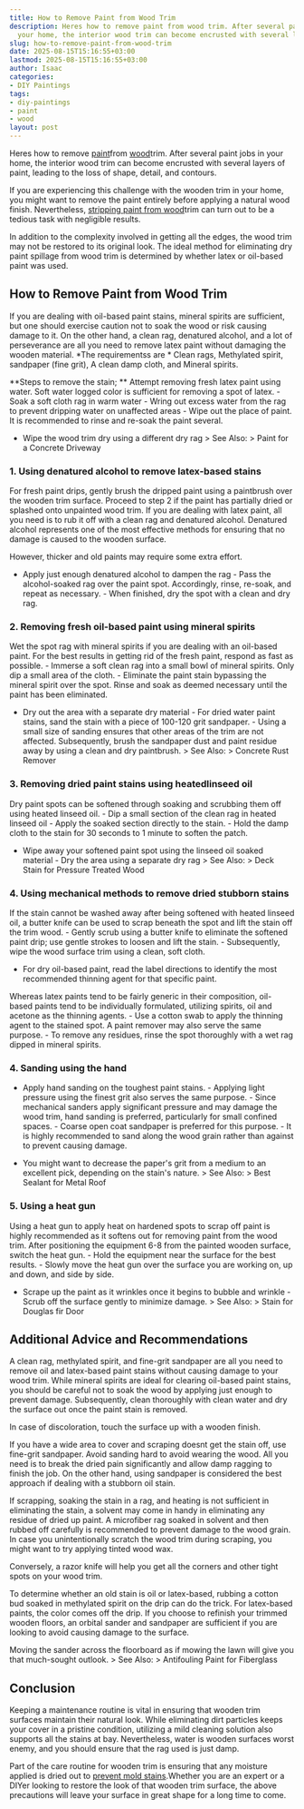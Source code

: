 ```yaml
---
title: How to Remove Paint from Wood Trim
description: Heres how to remove paint from wood trim. After several paint jobs in
  your home, the interior wood trim can become encrusted with several layers of paint,...
slug: how-to-remove-paint-from-wood-trim
date: 2025-08-15T15:16:55+03:00
lastmod: 2025-08-15T15:16:55+03:00
author: Isaac
categories:
- DIY Paintings
tags:
- diy-paintings
- paint
- wood
layout: post
---
```

Heres how to remove [paint](https://pestpolicy.com/can-you-use-acrylic-paint-on-wood/)from [wood](https://pestpolicy.com/best-paint-for-outdoor-wood-deck/)trim. After several paint jobs in your home, the interior wood trim can become encrusted with several layers of paint, leading to the loss of shape, detail, and contours.

If you are experiencing this challenge with the wooden trim in your home, you might want to remove the paint entirely before applying a natural wood finish. Nevertheless, [stripping paint from wood](https://www.wikihow.com/Remove-Paint-from-Wood)trim can turn out to be a tedious task with negligible results.

In addition to the complexity involved in getting all the edges, the wood trim may not be restored to its original look. The ideal method for eliminating dry paint spillage from wood trim is determined by whether latex or oil-based paint was used.

##  How to Remove Paint from Wood Trim

If you are dealing with oil-based paint stains, mineral spirits are sufficient, but one should exercise caution not to soak the wood or risk causing damage to it. On the other hand, a clean rag, denatured alcohol, and a lot of perseverance are all you need to remove latex paint without damaging the wooden material. *The requirementss are * Clean rags, Methylated spirit, sandpaper (fine grit), A clean damp cloth, and Mineral spirits.

**Steps to remove the stain; ** Attempt removing fresh latex paint using water. Soft water logged color is sufficient for removing a spot of latex. - Soak a soft cloth rag in warm water - Wring out excess water from the rag to prevent dripping water on unaffected areas - Wipe out the place of paint. It is recommended to rinse and re-soak the paint several.

- Wipe the wood trim dry using a different dry rag > See Also: > Paint for a Concrete Driveway

###  **1. Using denatured alcohol to remove latex-based stains**

For fresh paint drips, gently brush the dripped paint using a paintbrush over the wooden trim surface. Proceed to step 2 if the paint has partially dried or splashed onto unpainted wood trim. If you are dealing with latex paint, all you need is to rub it off with a clean rag and denatured alcohol. Denatured alcohol represents one of the most effective methods for ensuring that no damage is caused to the wooden surface.

However, thicker and old paints may require some extra effort.

- Apply just enough denatured alcohol to dampen the rag - Pass the alcohol-soaked rag over the paint spot. Accordingly, rinse, re-soak, and repeat as necessary. - When finished, dry the spot with a clean and dry rag.

###  **2. Removing fresh oil-based paint using mineral spirits**

Wet the spot rag with mineral spirits if you are dealing with an oil-based paint. For the best results in getting rid of the fresh paint, respond as fast as possible. - Immerse a soft clean rag into a small bowl of mineral spirits. Only dip a small area of the cloth. - Eliminate the paint stain bypassing the mineral spirit over the spot. Rinse and soak as deemed necessary until the paint has been eliminated.

- Dry out the area with a separate dry material - For dried water paint stains, sand the stain with a piece of 100-120 grit sandpaper. - Using a small size of sanding ensures that other areas of the trim are not affected. Subsequently, brush the sandpaper dust and paint residue away by using a clean and dry paintbrush. > See Also: > Concrete Rust Remover

###  **3. Removing dried paint stains using **heated**linseed oil**

Dry paint spots can be softened through soaking and scrubbing them off using heated linseed oil. - Dip a small section of the clean rag in heated linseed oil - Apply the soaked section directly to the stain. - Hold the damp cloth to the stain for 30 seconds to 1 minute to soften the patch.

- Wipe away your softened paint spot using the linseed oil soaked material - Dry the area using a separate dry rag > See Also: > Deck Stain for Pressure Treated Wood

###  **4. Using mechanical methods to remove dried stubborn stains**

If the stain cannot be washed away after being softened with heated linseed oil, a butter knife can be used to scrap beneath the spot and lift the stain off the trim wood. - Gently scrub using a butter knife to eliminate the softened paint drip; use gentle strokes to loosen and lift the stain. - Subsequently, wipe the wood surface trim using a clean, soft cloth.

- For dry oil-based paint, read the label directions to identify the most recommended thinning agent for that specific paint.

Whereas latex paints tend to be fairly generic in their composition, oil-based paints tend to be individually formulated, utilizing spirits, oil and acetone as the thinning agents. - Use a cotton swab to apply the thinning agent to the stained spot. A paint remover may also serve the same purpose. - To remove any residues, rinse the spot thoroughly with a wet rag dipped in mineral spirits.

###  **4. Sanding using the hand**

- Apply hand sanding on the toughest paint stains. - Applying light pressure using the finest grit also serves the same purpose. - Since mechanical sanders apply significant pressure and may damage the wood trim, hand sanding is preferred, particularly for small confined spaces. - Coarse open coat sandpaper is preferred for this purpose. - It is highly recommended to sand along the wood grain rather than against to prevent causing damage.

- You might want to decrease the paper's grit from a medium to an excellent pick, depending on the stain's nature. > See Also: > Best Sealant for Metal Roof

###  **5. Using a heat gun**

Using a heat gun to apply heat on hardened spots to scrap off paint is highly recommended as it softens out for removing paint from the wood trim. After positioning the equipment 6-8 from the painted wooden surface, switch the heat gun. - Hold the equipment near the surface for the best results. - Slowly move the heat gun over the surface you are working on, up and down, and side by side.

- Scrape up the paint as it wrinkles once it begins to bubble and wrinkle - Scrub off the surface gently to minimize damage. > See Also: > Stain for Douglas fir Door

##  **Additional Advice and Recommendations**

A clean rag, methylated spirit, and fine-grit sandpaper are all you need to remove oil and latex-based paint stains without causing damage to your wood trim. While mineral spirits are ideal for clearing oil-based paint stains, you should be careful not to soak the wood by applying just enough to prevent damage. Subsequently, clean thoroughly with clean water and dry the surface out once the paint stain is removed.

In case of discoloration, touch the surface up with a wooden finish.

If you have a wide area to cover and scraping doesnt get the stain off, use fine-grit sandpaper. Avoid sanding hard to avoid wearing the wood. All you need is to break the dried pain significantly and allow damp ragging to finish the job. On the other hand, using sandpaper is considered the best approach if dealing with a stubborn oil stain.

If scrapping, soaking the stain in a rag, and heating is not sufficient in eliminating the stain, a solvent may come in handy in eliminating any residue of dried up paint. A microfiber rag soaked in solvent and then rubbed off carefully is recommended to prevent damage to the wood grain. In case you unintentionally scratch the wood trim during scraping, you might want to try applying tinted wood wax.

Conversely, a razor knife will help you get all the corners and other tight spots on your wood trim.

To determine whether an old stain is oil or latex-based, rubbing a cotton bud soaked in methylated spirit on the drip can do the trick. For latex-based paints, the color comes off the drip. If you choose to refinish your trimmed wooden floors, an orbital sander and sandpaper are sufficient if you are looking to avoid causing damage to the surface.

Moving the sander across the floorboard as if mowing the lawn will give you that much-sought outlook. > See Also: > Antifouling Paint for Fiberglass

##  Conclusion

Keeping a maintenance routine is vital in ensuring that wooden trim surfaces maintain their natural look. While eliminating dirt particles keeps your cover in a pristine condition, utilizing a mild cleaning solution also supports all the stains at bay. Nevertheless, water is wooden surfaces worst enemy, and you should ensure that the rag used is just damp.

Part of the care routine for wooden trim is ensuring that any moisture applied is dried out to [prevent mold stains](https://pestpolicy.com/best-exterior-paint-to-prevent-mold/).Whether you are an expert or a DIYer looking to restore the look of that wooden trim surface, the above precautions will leave your surface in great shape for a long time to come.
